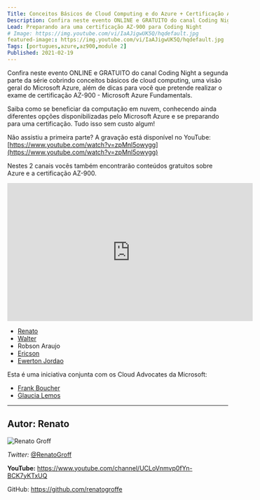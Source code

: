 ```yaml
---
Title: Conceitos Básicos de Cloud Computing e do Azure + Certificação AZ-900 | parte 2
Description: Confira neste evento ONLINE e GRATUITO do canal Coding Night a primeira parte de uma série cobrindo conceitos básicos de cloud computing
Lead: Preparando ara uma certificação AZ-900 para Coding Night
# Image: https://img.youtube.com/vi/IaAJigwUK5Q/hqdefault.jpg
featured-image:: https://img.youtube.com/vi/IaAJigwUK5Q/hqdefault.jpg
Tags: [portugues,azure,az900,module 2]
Published: 2021-02-19
---
```


Confira neste evento ONLINE e GRATUITO do canal Coding Night a segunda parte da série cobrindo conceitos básicos de cloud computing, uma visão geral do Microsoft Azure, além de dicas para você que pretende realizar o exame de certificação AZ-900 - Microsoft Azure Fundamentals.

Saiba como se beneficiar da computação em nuvem, conhecendo ainda diferentes opções disponibilizadas pelo Microsoft Azure e se preparando para uma certificação. Tudo isso sem custo algum!

Não assistiu a primeira parte? A gravação está disponível no YouTube: [https://www.youtube.com/watch?v=zpMnl5owygg](https://www.youtube.com/watch?v=zpMnl5owygg)

Nestes 2 canais vocês também encontrarão conteúdos gratuitos sobre Azure e a certificação AZ-900.

<iframe width="560" height="315" src="https://www.youtube.com/embed/IaAJigwUK5Q" frameborder="0" allow="accelerometer; autoplay; clipboard-write; encrypted-media; gyroscope; picture-in-picture" allowfullscreen></iframe>


- [Renato](https://twitter.com/RenatoGroff)
- [Walter](waltercoan.com.br)
- Robson Araujo
- [Ericson](ericsonf.com.br)
- [Ewerton Jordao](https://twitter.com/EwertonJordao)

Esta é uma iniciativa conjunta com os Cloud Advocates da Microsoft:
* [Frank Boucher](https://www.youtube.com/user/fboucheros​)
* [Glaucia Lemos](https://www.youtube.com/c/GlauciaLemos​)


---

## Autor: Renato

![Renato Groff](https://avatars.githubusercontent.com/u/8309296?s=460&u=4a228a51395d2f670535a104e3af5b7f9d833c33&v=4)

*Twitter:*  [@RenatoGroff](https://twitter.com/RenatoGroff)

**YouTube:** https://www.youtube.com/channel/UCLoVnmvp0fYn-BCK7yKTxUQ

GitHub: https://github.com/renatogroffe
